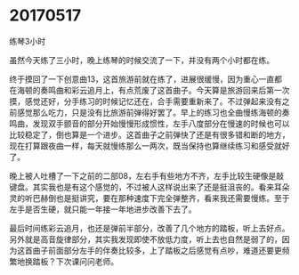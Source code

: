 # 20170517

练琴3小时

虽然今天练了三小时，晚上练琴的时候交流了一下，并没有两个小时都在练。

终于摸回了一下创意曲13，这首旅游前就在练了，进展很缓慢，因为重心一直都在海顿的奏鸣曲和彩云追月上，有点荒废了这首曲子。今天算是旅游回来后第一次摸，感觉还好，分手练习的时候记忆还在，合手需要重新来了。不过弹起来没有之前感觉那么吃力，只是没有比旅游前弹得好罢了。早上的练习也全曲慢练海顿的奏鸣曲，发现双手颤音的部分开始慢慢形成惯性，左手八度部分在慢速的时候也可以比较稳定了，倒也算是一个进步。这首曲子之前弹快了还是有很多错和断的地方，现在打算跟夜曲一样，每天就慢练那么一两次，既当保持也算继续练习和感受就好了。

晚上被人吐槽了一下之前的二部08，左右手有些地方不齐，左手比较生硬像是敲键盘。其实我也是有这个感觉的，不过被人这样说出来了还是挺沮丧的。看来耳朵灵的听巴赫倒也是挺讲究，要在那种速度下完全弹整齐，看来我还需要慢练。至于左手是否生硬，就只能一年接一年地进步改善下去了。

最后时间练彩云追月，也还是弹前半部分，改善了几个地方的踏板，听上去好点。另外就是高音旋律部分，其实我发现即使不放低力度，听上去也自然是弱了的，因为这首曲子前面部分左手的伴奏比较多，上了踏板之后感觉有点吵，难道还要更频繁地换踏板？下次课问问老师。

